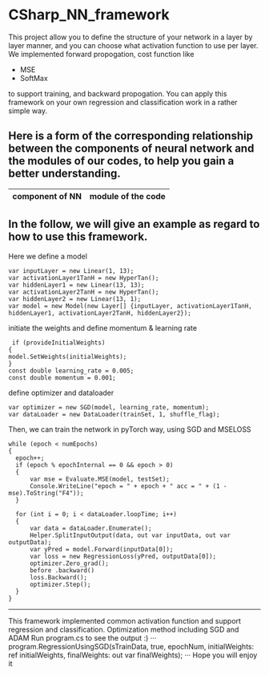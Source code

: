 # CSharp_NN_framework
This project allow you to define the structure of your network in a layer by layer manner, and you can choose what activation function to use per layer. We implemented forward propogation, cost function like 
- MSE
- SoftMax 


to support training, and backward propogation. You can apply this framework on your own regression and classification work in a rather simple way.

## Here is a form of the corresponding relationship between the components of neural network and the modules of our codes, to help you gain a better understanding. ##

| component of NN | module of the code |
| :-------------- | :----------------- |


## In the follow, we will give an example as regard to how to use this framework. ##
Here we define a model
```
var inputLayer = new Linear(1, 13);
var activationLayer1TanH = new HyperTan();
var hiddenLayer1 = new Linear(13, 13);
var activationLayer2TanH = new HyperTan();
var hiddenLayer2 = new Linear(13, 1);
var model = new Model(new Layer[] {inputLayer, activationLayer1TanH, hiddenLayer1, activationLayer2TanH, hiddenLayer2});
```
initiate the weights and define momentum & learning rate
```
 if (provideInitialWeights)
{
model.SetWeights(initialWeights);
}
const double learning_rate = 0.005;
const double momentum = 0.001;
```
define optimizer and dataloader
```
var optimizer = new SGD(model, learning_rate, momentum);
var dataLoader = new DataLoader(trainSet, 1, shuffle_flag);
```
Then, we can train the network in pyTorch way, using SGD and MSELOSS
```
while (epoch < numEpochs)
{
  epoch++;
  if (epoch % epochInternal == 0 && epoch > 0)
  {
      var mse = Evaluate.MSE(model, testSet);
      Console.WriteLine("epoch = " + epoch + " acc = " + (1 - mse).ToString("F4"));
  }

  for (int i = 0; i < dataLoader.loopTime; i++)
  {
      var data = dataLoader.Enumerate();
      Helper.SplitInputOutput(data, out var inputData, out var outputData);
      var yPred = model.Forward(inputData[0]);
      var loss = new RegressionLoss(yPred, outputData[0]);
      optimizer.Zero_grad();
      before .backward()
      loss.Backward();
      optimizer.Step();
  }
}
```
---

This framework implemented common activation function and support regression and classification. 
Optimization method including SGD and ADAM
Run program.cs to see the output :)
···
program.RegressionUsingSGD(sTrainData, true, epochNum, initialWeights: ref initialWeights,
    finalWeights: out var finalWeights);
···
Hope you will enjoy it
